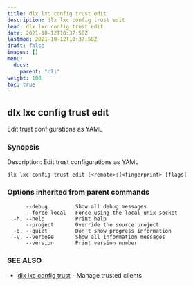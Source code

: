 ```yaml
---
title: dlx lxc config trust edit
description: dlx lxc config trust edit
lead: dlx lxc config trust edit
date: 2021-10-12T10:37:58Z
lastmod: 2021-10-12T10:37:58Z
draft: false
images: []
menu:
  docs:
    parent: "cli"
weight: 100
toc: true
---
```

## dlx lxc config trust edit

Edit trust configurations as YAML

### Synopsis

Description:
  Edit trust configurations as YAML



```
dlx lxc config trust edit [<remote>:]<fingerprint> [flags]
```

### Options inherited from parent commands

```
      --debug         Show all debug messages
      --force-local   Force using the local unix socket
  -h, --help          Print help
      --project       Override the source project
  -q, --quiet         Don't show progress information
  -v, --verbose       Show all information messages
      --version       Print version number
```

### SEE ALSO

* [dlx lxc config trust](/docs/cmd/dlx_lxc_config_trust)	 - Manage trusted clients

